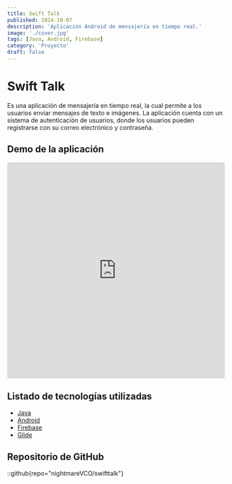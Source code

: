 ```yaml
---
title: Swift Talk
published: 2024-10-07
description: 'Aplicación Android de mensajería en tiempo real.'
image: './cover.jpg'
tags: [Java, Android, Firebase]
category: 'Proyecto'
draft: false
---
```


# Swift Talk

Es una aplicación de mensajería en tiempo real, la cual permite a los usuarios enviar mensajes de texto e imágenes. La aplicación cuenta con un sistema de autenticación de usuarios, donde los usuarios pueden registrarse con su correo electrónico y contraseña.

## Demo de la aplicación

<iframe width="100%" height="500" src="https://www.youtube.com/embed/Ygk6K0AOYhg?si=Pn_XG6OH_f6KC9Ci" title="YouTube video player" frameborder="0" allow="accelerometer; autoplay; clipboard-write; encrypted-media; gyroscope; picture-in-picture; web-share" referrerpolicy="strict-origin-when-cross-origin" allowfullscreen></iframe>

## Listado de tecnologías utilizadas

- [Java](https://dev.java/)
- [Android](https://developer.android.com/)
- [Firebase](https://firebase.google.com/)
- [Glide](https://bumptech.github.io/glide/)

## Repositorio de GitHub

::github{repo="nightmareVCO/swifttalk"}